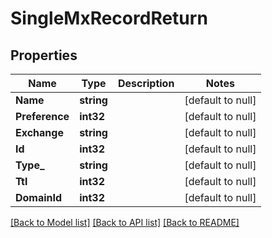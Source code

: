 # SingleMxRecordReturn

## Properties
Name | Type | Description | Notes
------------ | ------------- | ------------- | -------------
**Name** | **string** |  | [default to null]
**Preference** | **int32** |  | [default to null]
**Exchange** | **string** |  | [default to null]
**Id** | **int32** |  | [default to null]
**Type_** | **string** |  | [default to null]
**Ttl** | **int32** |  | [default to null]
**DomainId** | **int32** |  | [default to null]

[[Back to Model list]](../README.md#documentation-for-models) [[Back to API list]](../README.md#documentation-for-api-endpoints) [[Back to README]](../README.md)


